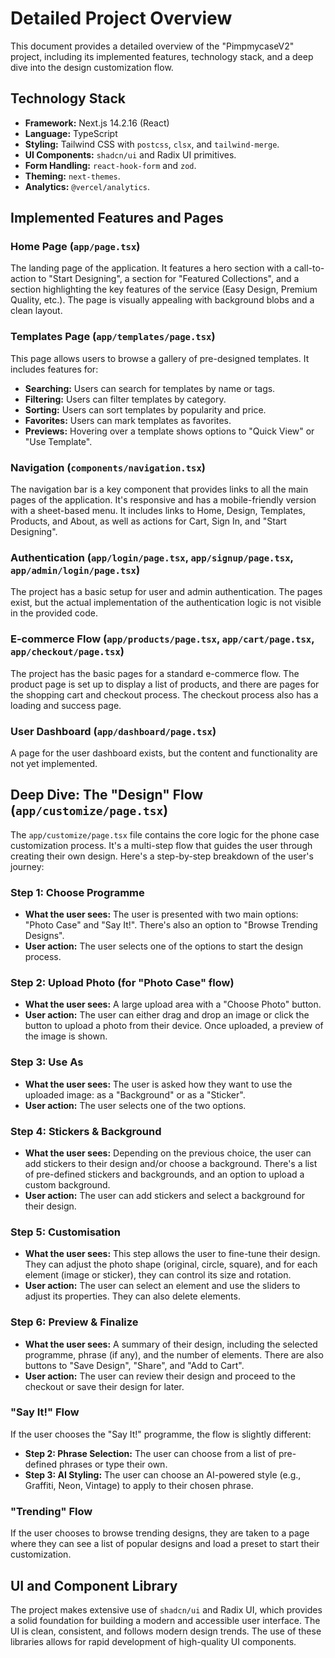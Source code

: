 # Detailed Project Overview

This document provides a detailed overview of the "PimpmycaseV2" project, including its implemented features, technology stack, and a deep dive into the design customization flow.

## Technology Stack

*   **Framework:** Next.js 14.2.16 (React)
*   **Language:** TypeScript
*   **Styling:** Tailwind CSS with `postcss`, `clsx`, and `tailwind-merge`.
*   **UI Components:** `shadcn/ui` and Radix UI primitives.
*   **Form Handling:** `react-hook-form` and `zod`.
*   **Theming:** `next-themes`.
*   **Analytics:** `@vercel/analytics`.

## Implemented Features and Pages

### Home Page (`app/page.tsx`)

The landing page of the application. It features a hero section with a call-to-action to "Start Designing", a section for "Featured Collections", and a section highlighting the key features of the service (Easy Design, Premium Quality, etc.). The page is visually appealing with background blobs and a clean layout.

### Templates Page (`app/templates/page.tsx`)

This page allows users to browse a gallery of pre-designed templates. It includes features for:

*   **Searching:** Users can search for templates by name or tags.
*   **Filtering:** Users can filter templates by category.
*   **Sorting:** Users can sort templates by popularity and price.
*   **Favorites:** Users can mark templates as favorites.
*   **Previews:** Hovering over a template shows options to "Quick View" or "Use Template".

### Navigation (`components/navigation.tsx`)

The navigation bar is a key component that provides links to all the main pages of the application. It's responsive and has a mobile-friendly version with a sheet-based menu. It includes links to Home, Design, Templates, Products, and About, as well as actions for Cart, Sign In, and "Start Designing".

### Authentication (`app/login/page.tsx`, `app/signup/page.tsx`, `app/admin/login/page.tsx`)

The project has a basic setup for user and admin authentication. The pages exist, but the actual implementation of the authentication logic is not visible in the provided code.

### E-commerce Flow (`app/products/page.tsx`, `app/cart/page.tsx`, `app/checkout/page.tsx`)

The project has the basic pages for a standard e-commerce flow. The product page is set up to display a list of products, and there are pages for the shopping cart and checkout process. The checkout process also has a loading and success page.

### User Dashboard (`app/dashboard/page.tsx`)

A page for the user dashboard exists, but the content and functionality are not yet implemented.

## Deep Dive: The "Design" Flow (`app/customize/page.tsx`)

The `app/customize/page.tsx` file contains the core logic for the phone case customization process. It's a multi-step flow that guides the user through creating their own design. Here's a step-by-step breakdown of the user's journey:

### Step 1: Choose Programme

*   **What the user sees:** The user is presented with two main options: "Photo Case" and "Say It!". There's also an option to "Browse Trending Designs".
*   **User action:** The user selects one of the options to start the design process.

### Step 2: Upload Photo (for "Photo Case" flow)

*   **What the user sees:** A large upload area with a "Choose Photo" button.
*   **User action:** The user can either drag and drop an image or click the button to upload a photo from their device. Once uploaded, a preview of the image is shown.

### Step 3: Use As

*   **What the user sees:** The user is asked how they want to use the uploaded image: as a "Background" or as a "Sticker".
*   **User action:** The user selects one of the two options.

### Step 4: Stickers & Background

*   **What the user sees:** Depending on the previous choice, the user can add stickers to their design and/or choose a background. There's a list of pre-defined stickers and backgrounds, and an option to upload a custom background.
*   **User action:** The user can add stickers and select a background for their design.

### Step 5: Customisation

*   **What the user sees:** This step allows the user to fine-tune their design. They can adjust the photo shape (original, circle, square), and for each element (image or sticker), they can control its size and rotation.
*   **User action:** The user can select an element and use the sliders to adjust its properties. They can also delete elements.

### Step 6: Preview & Finalize

*   **What the user sees:** A summary of their design, including the selected programme, phrase (if any), and the number of elements. There are also buttons to "Save Design", "Share", and "Add to Cart".
*   **User action:** The user can review their design and proceed to the checkout or save their design for later.

### "Say It!" Flow

If the user chooses the "Say It!" programme, the flow is slightly different:

*   **Step 2: Phrase Selection:** The user can choose from a list of pre-defined phrases or type their own.
*   **Step 3: AI Styling:** The user can choose an AI-powered style (e.g., Graffiti, Neon, Vintage) to apply to their chosen phrase.

### "Trending" Flow

If the user chooses to browse trending designs, they are taken to a page where they can see a list of popular designs and load a preset to start their customization.

## UI and Component Library

The project makes extensive use of `shadcn/ui` and Radix UI, which provides a solid foundation for building a modern and accessible user interface. The UI is clean, consistent, and follows modern design trends. The use of these libraries allows for rapid development of high-quality UI components.
